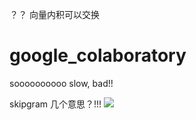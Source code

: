 ？？ 向量内积可以交换

# google_colaboratory

soooooooooo slow, bad!!


skipgram 几个意思？!!!
![](https://i.loli.net/2018/11/08/5be44094a5593.png)
